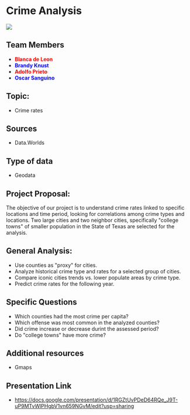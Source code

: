 # Crime Analysis

![](https://gray-wjhg-prod.cdn.arcpublishing.com/resizer/o1KjzMU4d5rnMH8WfYuwkoACsQ8=/1200x675/smart/cloudfront-us-east-1.images.arcpublishing.com/gray/YBLX6XC3A5LXPDOGE2DYIFQZAQ.jpg)

## Team Members
* <span style="color:red"> **Blanca de Leon** 
* <span style="color:blue"> **Brandy Knust** 
* <span style="color:red">**Adolfo Prieto** 
* <span style="color:blue">**Oscar Sanguino** 

## Topic:
* Crime rates 
    


## Sources

* Data.Worlds

## Type of data	
* Geodata

## Project Proposal:	
The objective of our project is to understand crime rates linked to specific locations and time period, looking for correlations among crime types and locations. Two large cities and two neighbor cities, specifically "college towns" of smaller population in the State of Texas are selected for the analysis. 

## General Analysis:
*   Use counties as "proxy" for cities.
*   Analyze historical crime type and rates for a selected group of cities. 
*	Compare iconic cities trends vs. lower populate areas by crime type.
*	Predict crime rates for the following year.

## Specific Questions
*   Which counties had the most crime per capita?
*   Which offense was most common in the analyzed counties?
*   Did crime increase or decrease durint the assessed period?
*   Do "college towns" have more crime?


## Additional resources
*	Gmaps

## Presentation Link
*   https://docs.google.com/presentation/d/1RGZtUvPDeD64RQe_J9T-uP9MTvWlPHgbV1vn659NGvM/edit?usp=sharing







	


